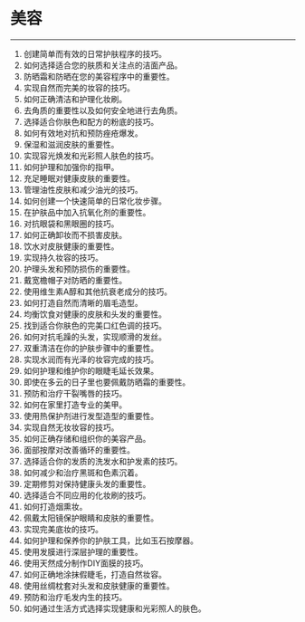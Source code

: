 # 美容

---

1. 创建简单而有效的日常护肤程序的技巧。
2. 如何选择适合您的肤质和关注点的洁面产品。
3. 防晒霜和防晒在您的美容程序中的重要性。
4. 实现自然而完美的妆容的技巧。
5. 如何正确清洁和护理化妆刷。
6. 去角质的重要性以及如何安全地进行去角质。
7. 选择适合你肤色和配方的粉底的技巧。
8. 如何有效地对抗和预防痤疮爆发。
9. 保湿和滋润皮肤的重要性。
10. 实现容光焕发和光彩照人肤色的技巧。
11. 如何护理和加强你的指甲。
12. 充足睡眠对健康皮肤的重要性。
13. 管理油性皮肤和减少油光的技巧。
14. 如何创建一个快速简单的日常化妆步骤。
15. 在护肤品中加入抗氧化剂的重要性。
16. 对抗眼袋和黑眼圈的技巧。
17. 如何正确卸妆而不损害皮肤。
18. 饮水对皮肤健康的重要性。
19. 实现持久妆容的技巧。
20. 护理头发和预防损伤的重要性。
21. 戴宽檐帽子对防晒的重要性。
22. 使用维生素A醇和其他抗衰老成分的技巧。
23. 如何打造自然而清晰的眉毛造型。
24. 均衡饮食对健康的皮肤和头发的重要性。
25. 找到适合你肤色的完美口红色调的技巧。
26. 如何对抗毛躁的头发，实现顺滑的发丝。
27. 双重清洁在你的护肤步骤中的重要性。
28. 实现水润而有光泽的妆容完成的技巧。
29. 如何护理和维护你的眼睫毛延长效果。
30. 即使在多云的日子里也要佩戴防晒霜的重要性。
31. 预防和治疗干裂嘴唇的技巧。
32. 如何在家里打造专业的美甲。
33. 使用热保护剂进行发型造型的重要性。
34. 实现自然无妆妆容的技巧。
35. 如何正确存储和组织你的美容产品。
36. 面部按摩对改善循环的重要性。
37. 选择适合你的发质的洗发水和护发素的技巧。
38. 如何减少和治疗黑斑和色素沉着。
39. 定期修剪对保持健康头发的重要性。
40. 选择适合不同应用的化妆刷的技巧。
41. 如何打造烟熏妆。
42. 佩戴太阳镜保护眼睛和皮肤的重要性。
43. 实现完美底妆的技巧。
44. 如何护理和保养你的护肤工具，比如玉石按摩器。
45. 使用发膜进行深层护理的重要性。
46. 使用天然成分制作DIY面膜的技巧。
47. 如何正确地涂抹假睫毛，打造自然妆容。
48. 使用丝绸枕套对头发和皮肤健康的重要性。
49. 预防和治疗毛发内生的技巧。
50. 如何通过生活方式选择实现健康和光彩照人的肤色。
